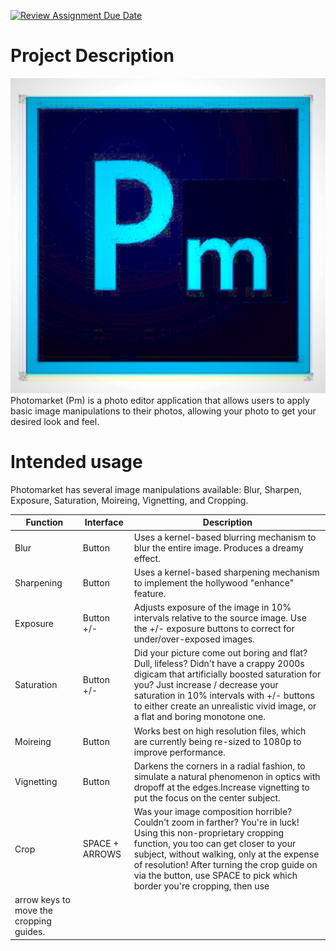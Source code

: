 [![Review Assignment Due Date](https://classroom.github.com/assets/deadline-readme-button-22041afd0340ce965d47ae6ef1cefeee28c7c493a6346c4f15d667ab976d596c.svg)](https://classroom.github.com/a/YxXKqIeT)

# Project Description

!["logo" of photomarket](./images/adobe-photoshop-cc-logo-png_seeklogo-268287_PROCESSING.jpg)
Photomarket (Pm) is a photo editor application that allows users to apply basic image manipulations to their photos,
allowing your photo to get your desired look and feel.

# Intended usage

Photomarket has several image manipulations available: Blur, Sharpen, Exposure, Saturation, Moireing, Vignetting,
and Cropping.

|Function|Interface|Description|
| ---- | ---- | ------------------- |
| Blur | Button | Uses a kernel-based blurring mechanism to blur the entire image. Produces a dreamy effect. |
| Sharpening | Button | Uses a kernel-based sharpening mechanism to implement the hollywood "enhance" feature. |
| Exposure | Button +/- | Adjusts exposure of the image in 10% intervals relative to the source image. Use the +/- exposure buttons to correct for under/over-exposed images. |
| Saturation | Button +/- | Did your picture come out boring and flat? Dull, lifeless? Didn't have a crappy 2000s digicam that artificially boosted saturation for you? Just increase / decrease your saturation in 10% intervals with +/- buttons to either create an unrealistic vivid image, or a flat and boring monotone one. |
| Moireing | Button | Works best on high resolution files, which are currently being re-sized to 1080p to improve performance. |
| Vignetting | Button | Darkens the corners in a radial fashion, to simulate a natural phenomenon in optics with dropoff at the edges.Increase vignetting to put the focus on the center subject. |
| Crop | SPACE + ARROWS | Was your image composition horrible? Couldn't zoom in farther? You're in luck! Using this non-proprietary cropping function, you too can get closer to your subject, without walking, only at the expense of resolution! After turning the crop guide on via the button, use SPACE to pick which border you're cropping, then use
arrow keys to move the cropping guides. |
